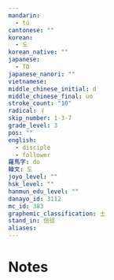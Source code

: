 ```yaml
---
mandarin:
  - tú
cantonese: ""
korean:
  - 도
korean_native: ""
japanese:
  - TO
japanese_nanori: ""
vietnamese:
middle_chinese_initial: d
middle_chinese_final: uo
stroke_count: "10"
radical: 彳
skip_number: 1-3-7
grade_level: 3
pos: ""
english:
  - disciple
  - follower
羅馬字: do
韓文: 도
joyo_level: ""
hsk_level: ""
hanmun_edu_level: ""
danayo_id: 3112
mc_id: 383
graphemic_classification: 土
stand_in: 信徒
aliases:
---
```


# Notes
